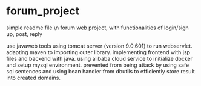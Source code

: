 # forum_project
simple readme file \n
forum web project, with functionalities of login/sign up, post, reply

use javaweb tools
using tomcat server (version 9.0.601) to run webservlet.
adapting maven to importing outer library.
implementing frontend with jsp files and backend with java.
using alibaba cloud service to initialize docker and setup mysql environment.
prevented from being attack by using safe sql sentences and using bean handler from dbutils to efficiently store result into created domains.

